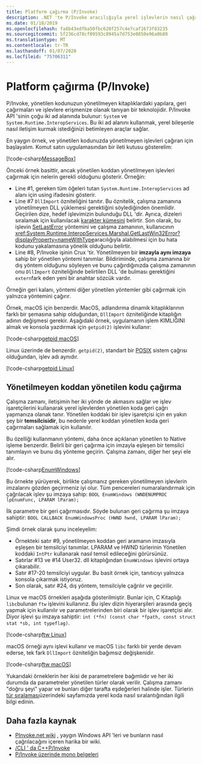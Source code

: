 ```yaml
---
title: Platform çağırma (P/Invoke)
description: .NET 'te P/Invoke aracılığıyla yerel işlevlerin nasıl çağrılacağını öğrenin.
ms.date: 01/18/2019
ms.openlocfilehash: fa8b43edfba50fbc620f257c4e7caf1673f83235
ms.sourcegitcommit: 5f236cd78cf09593c8945a7d753e0850e96a0b80
ms.translationtype: MT
ms.contentlocale: tr-TR
ms.lasthandoff: 01/07/2020
ms.locfileid: "75706311"
---
```

# <a name="platform-invoke-pinvoke"></a>Platform çağırma (P/Invoke)

P/Invoke, yönetilen kodunuzun yönetilmeyen kitaplıklardaki yapılara, geri çağırmaları ve işlevlere erişmenize olanak tanıyan bir teknolojidir. P/Invoke API 'sinin çoğu iki ad alanında bulunur: `System` ve `System.Runtime.InteropServices`. Bu iki ad alanını kullanmak, yerel bileşenle nasıl iletişim kurmak istediğinizi betimleyen araçlar sağlar.

En yaygın örnek, ve yönetilen kodunuzda yönetilmeyen işlevleri çağıran için başlayalım. Komut satırı uygulamasından bir ileti kutusu gösterelim:

[!code-csharp[MessageBox](~/samples/snippets/standard/interop/pinvoke/messagebox.cs)]

Önceki örnek basittir, ancak yönetilen koddan yönetilmeyen işlevleri çağırmak için nelerin gerekli olduğunu gösterir. Örneğin:

- Line #1, gereken tüm öğeleri tutan `System.Runtime.InteropServices` ad alanı için using ifadesini gösterir.
- Line #7 `DllImport` özniteliğini tanıtır. Bu öznitelik, çalışma zamanına yönetilmeyen DLL yüklemesi gerektiğini söylediğinden önemlidir. Geçirilen dize, hedef işlevimizin bulunduğu DLL 'dir. Ayrıca, dizeleri sıralamak için kullanılacak [karakter kümesini](./charset.md) belirtir. Son olarak, bu işlevin [SetLastError](/windows/desktop/api/errhandlingapi/nf-errhandlingapi-setlasterror) yöntemini ve çalışma zamanının, kullanıcının <xref:System.Runtime.InteropServices.Marshal.GetLastWin32Error?displayProperty=nameWithType>aracılığıyla alabilmesi için bu hata kodunu yakalamasına yönelik olduğunu belirtir.
- Line #8, P/Invoke işinin Crux 'tir. Yönetilmeyen bir **imzayla aynı imzaya** sahip bir yönetilen yöntemi tanımlar. Bildiriminde, çalışma zamanına bir dış yöntem olduğunu söyleyen ve bunu çağırdığınızda çalışma zamanının onu `DllImport` özniteliğinde belirtilen DLL 'de bulması gerektiğini `extern`fark eden yeni bir anahtar sözcük vardır.

Örneğin geri kalanı, yöntemi diğer yönetilen yöntemler gibi çağırmak için yalnızca yöntemini çağırır.

Örnek, macOS için benzerdir. MacOS, adlandırma dinamik kitaplıklarının farklı bir şemasına sahip olduğundan, `DllImport` özniteliğinde kitaplığın adının değişmesi gerekir. Aşağıdaki örnek, uygulamanın işlem KIMLIĞINI almak ve konsola yazdırmak için `getpid(2)` işlevini kullanır:

[!code-csharp[getpid macOS](~/samples/snippets/standard/interop/pinvoke/getpid-macos.cs)]

Linux üzerinde de benzerdir. `getpid(2)`, standart bir [POSIX](https://en.wikipedia.org/wiki/POSIX) sistem çağrısı olduğundan, işlev adı aynıdır.

[!code-csharp[getpid Linux](~/samples/snippets/standard/interop/pinvoke/getpid-linux.cs)]

## <a name="invoking-managed-code-from-unmanaged-code"></a>Yönetilmeyen koddan yönetilen kodu çağırma

Çalışma zamanı, iletişimin her iki yönde de akmasını sağlar ve işlev işaretçilerini kullanarak yerel işlevlerden yönetilen koda geri çağrı yapmanıza olanak tanır. Yönetilen koddaki bir işlev işaretçisi için en yakın şey bir **temsilcisidir**, bu nedenle yerel koddan yönetilen koda geri çağırmaları sağlamak için kullanılır.

Bu özelliği kullanmanın yöntemi, daha önce açıklanan yönetilen to Native işleme benzerdir. Belirli bir geri çağırma için imzayla eşleşen bir temsilci tanımlayın ve bunu dış yönteme geçirin. Çalışma zamanı, diğer her şeyi ele alır.

[!code-csharp[EnumWindows](~/samples/snippets/standard/interop/pinvoke/enumwindows.cs)]

Bu örnekte yürüyerek, birlikte çalışmanız gereken yönetilmeyen işlevlerin imzalarını gözden geçirmeniz iyi olur. Tüm pencereleri numaralandırmak için çağrılacak işlev şu imzaya sahip: `BOOL EnumWindows (WNDENUMPROC lpEnumFunc, LPARAM lParam);`

İlk parametre bir geri çağırmasıdır. Söyde bulunan geri çağırma şu imzaya sahiptir: `BOOL CALLBACK EnumWindowsProc (HWND hwnd, LPARAM lParam);`

Şimdi örnek olarak şunu inceleyelim:

- Örnekteki satır #9, yönetilmeyen koddan geri aramanın imzasıyla eşleşen bir temsilciyi tanımlar. LPARAM ve HWND türlerinin Yönetilen koddaki `IntPtr` kullanarak nasıl temsil edileceğini görürsünüz.
- Satırlar #13 ve #14 User32. dll kitaplığından `EnumWindows` işlevini ortaya çıkarabilir.
- Satır #17-20 temsilciyi uygular. Bu basit örnek için, tanıtıcıyı yalnızca konsola çıkarmak istiyoruz.
- Son olarak, satır #24, dış yöntem, temsilciyle çağrılır ve geçirilir.

Linux ve macOS örnekleri aşağıda gösterilmiştir. Bunlar için, C Kitaplığı `libc`bulunan `ftw` işlevini kullanırız. Bu işlev dizin hiyerarşileri arasında geçiş yapmak için kullanılır ve parametrelerinden biri olarak bir işlev işaretçisi alır. Diyor işlevi şu imzaya sahiptir: `int (*fn) (const char *fpath, const struct stat *sb, int typeflag)`.

[!code-csharp[ftw Linux](~/samples/snippets/standard/interop/pinvoke/ftw-linux.cs)]

macOS örneği aynı işlevi kullanır ve macOS `libc` farklı bir yerde devam ederse, tek fark `DllImport` özniteliğin bağımsız değişkenidir.

[!code-csharp[ftw macOS](~/samples/snippets/standard/interop/pinvoke/ftw-macos.cs)]

Yukarıdaki örneklerin her ikisi de parametrelere bağımlıdır ve her iki durumda da parametreler yönetilen türler olarak verilir. Çalışma zamanı "doğru şeyi" yapar ve bunları diğer tarafta eşdeğerleri halinde işler. Türlerin [tür sıralaması](type-marshaling.md)üzerindeki sayfamızda yerel koda nasıl sıralantığından ilgili bilgi edinin.

## <a name="more-resources"></a>Daha fazla kaynak

- [PInvoke.net wiki](https://www.pinvoke.net/) , yaygın Windows API 'leri ve bunların nasıl çağrılacağını içeren harika bir wiki.
- [/CLI ' da C++P/Invoke](/cpp/dotnet/native-and-dotnet-interoperability)
- [P/Invoke üzerinde mono belgeleri](https://www.mono-project.com/docs/advanced/pinvoke/)

